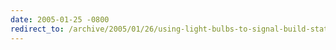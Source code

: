 ```yaml
---
date: 2005-01-25 -0800
redirect_to: /archive/2005/01/26/using-light-bulbs-to-signal-build-state.aspx/
---
```


